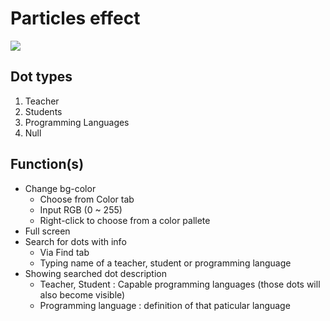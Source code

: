 # Particles effect
![](simulator2.gif)
## Dot types
1. Teacher
2. Students
3. Programming Languages
4. Null

## Function(s)
* Change bg-color
  * Choose from Color tab
  * Input RGB (0 ~ 255)
  * Right-click to choose from a color pallete
* Full screen
* Search for dots with info
  * Via Find tab
  * Typing name of a teacher, student or programming language
* Showing searched dot description
  * Teacher, Student : Capable programming languages (those dots will also become visible)
  * Programming language : definition of that paticular language
